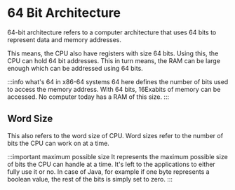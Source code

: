 # 64 Bit Architecture

64-bit architecture refers to a computer architecture that uses 64 bits to represent data and memory addresses.

This means, the CPU also have registers with size 64 bits.
Using this, the CPU can hold 64 bit addresses.
This in turn means, the RAM can be large enough which can be addressed using 64 bits.

:::info what's 64 in x86-64 systems
64 here defines the number of bits used to access the memory address.
With 64 bits, 16Exabits of memory can be accessed. No computer today has a RAM of this size.
:::

## Word Size

This also refers to the word size of CPU.
Word sizes refer to the number of bits the CPU can work on at a time.

:::important maximum possible size
It represents the maximum possible size of bits the CPU can handle at a time.
It's left to the applications to either fully use it or no.
In case of Java, for example if one byte represents a boolean value,
the rest of the bits is simply set to zero.
:::
